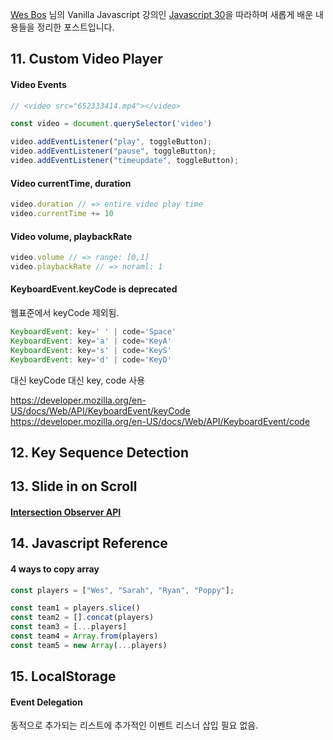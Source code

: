 [Wes Bos](https://github.com/wesbos) 님의 Vanilla Javascript 강의인 [Javascript 30](https://javascript30.com)을 따라하며 새롭게 배운 내용들을 정리한 포스트입니다.

## 11. Custom Video Player

#### Video Events
```javascript
// <video src="652333414.mp4"></video>

const video = document.querySelector('video')

video.addEventListener("play", toggleButton);
video.addEventListener("pause", toggleButton);
video.addEventListener("timeupdate", toggleButton);
```

#### Video currentTime, duration
```javascript
video.duration // => entire video play time
video.currentTime += 10
```

#### Video volume, playbackRate
```javascript
video.volume // => range: [0,1]
video.playbackRate // => noraml: 1
```

#### KeyboardEvent.keyCode is deprecated
웹표준에서 keyCode 제외됨.

```javascript
KeyboardEvent: key=' ' | code='Space'
KeyboardEvent: key='a' | code='KeyA'
KeyboardEvent: key='s' | code='KeyS'
KeyboardEvent: key='d' | code='KeyD'
```
대신 keyCode 대신 key, code 사용

https://developer.mozilla.org/en-US/docs/Web/API/KeyboardEvent/keyCode
https://developer.mozilla.org/en-US/docs/Web/API/KeyboardEvent/code

## 12. Key Sequence Detection

## 13. Slide in on Scroll

#### [Intersection Observer API](https://yhancsx.github.io/web/web-intersection-observer/)

## 14. Javascript Reference

#### 4 ways to copy array
```javascript
const players = ["Wes", "Sarah", "Ryan", "Poppy"];

const team1 = players.slice()
const team2 = [].concat(players)
const team3 = [...players]
const team4 = Array.from(players)
const team5 = new Array(...players)
```

## 15. LocalStorage

#### Event Delegation
동적으로 추가되는 리스트에 추가적인 이벤트 리스너 삽입 필요 없음.